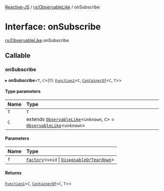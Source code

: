 [Reactive-JS](../README.md) / [rx/ObservableLike](../modules/rx_ObservableLike.md) / onSubscribe

# Interface: onSubscribe

[rx/ObservableLike](../modules/rx_ObservableLike.md).onSubscribe

## Callable

### onSubscribe

▸ **onSubscribe**<`T`, `C`\>(`f`): [`Function1`](../modules/functions.md#function1)<`C`, [`ContainerOf`](../modules/containers.md#containerof)<`C`, `T`\>\>

#### Type parameters

| Name | Type |
| :------ | :------ |
| `T` | `T` |
| `C` | extends [`ObservableLike`](rx.ObservableLike.md)<`unknown`, `C`\> = [`ObservableLike`](rx.ObservableLike.md)<`unknown`\> |

#### Parameters

| Name | Type |
| :------ | :------ |
| `f` | [`Factory`](../modules/functions.md#factory)<`void` \| [`DisposableOrTeardown`](../modules/util.md#disposableorteardown)\> |

#### Returns

[`Function1`](../modules/functions.md#function1)<`C`, [`ContainerOf`](../modules/containers.md#containerof)<`C`, `T`\>\>
